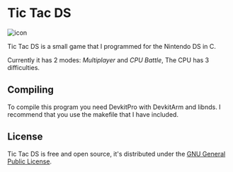 # Tic Tac DS
![icon](https://i.imgur.com/bIpQx2b_d.webp)

Tic Tac DS is a small game that I programmed for the Nintendo DS in C.

Currently it has 2 modes: *Multiplayer* and *CPU Battle*, The CPU has 3 difficulties.

## Compiling
To compile this program you need DevkitPro with DevkitArm and libnds. I recommend that you use the makefile that I have included.

## License
Tic Tac DS is free and open source, it's distributed under the [GNU General Public License](https://www.gnu.org/licenses/gpl-3.0.en.html).
